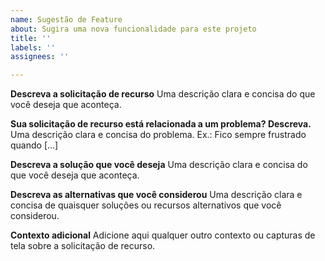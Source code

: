 ```yaml
---
name: Sugestão de Feature
about: Sugira uma nova funcionalidade para este projeto
title: ''
labels: ''
assignees: ''

---
```


**Descreva a solicitação de recurso**
Uma descrição clara e concisa do que você deseja que aconteça.

**Sua solicitação de recurso está relacionada a um problema? Descreva.**
Uma descrição clara e concisa do problema. Ex.: Fico sempre frustrado quando [...]

**Descreva a solução que você deseja**
Uma descrição clara e concisa do que você deseja que aconteça.

**Descreva as alternativas que você considerou**
Uma descrição clara e concisa de quaisquer soluções ou recursos alternativos que você considerou.

**Contexto adicional**
Adicione aqui qualquer outro contexto ou capturas de tela sobre a solicitação de recurso.
